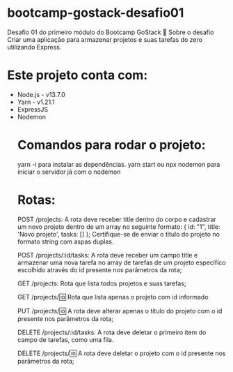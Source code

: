 

# bootcamp-gostack-desafio01
Desafio 01 do primeiro módulo do Bootcamp GoStack 🚀
Sobre o desafio
Criar uma aplicação para armazenar projetos e suas tarefas do zero utilizando Express.

<h1> Este projeto conta com: </h1>
<ul> 
  <li> Node.js - v13.7.0 </li>
  <li> Yarn - v1.21.1 </li>
  <li> ExpressJS </li>
  <li> Nodemon </li>
  <h1> Comandos para rodar o projeto:</h1>
yarn -i para instalar as dependências. yarn start ou npx nodemon para iniciar o servidor já com o nodemon

<h1>Rotas:</h1>
POST /projects: A rota deve receber title dentro do corpo e cadastrar um novo projeto dentro de um array no seguinte formato: { id: "1", title: 'Novo projeto', tasks: [] }; Certifique-se de enviar o título do projeto no formato string com aspas duplas.

POST /projects/:id/tasks: A rota deve receber um campo title e armazenar uma nova tarefa no array de tarefas de um projeto específico escolhido através do id presente nos parâmetros da rota;

GET /projects: Rota que lista todos projetos e suas tarefas;

GET /projects/:id: Rota que lista apenas o projeto com id informado

PUT /projects/:id: A rota deve alterar apenas o título do projeto com o id presente nos parâmetros da rota;

DELETE /projects/:id/tasks: A rota deve deletar o primeiro item do campo de tarefas, como uma fila.

DELETE /projects/:id: A rota deve deletar o projeto com o id presente nos parâmetros da rota;
